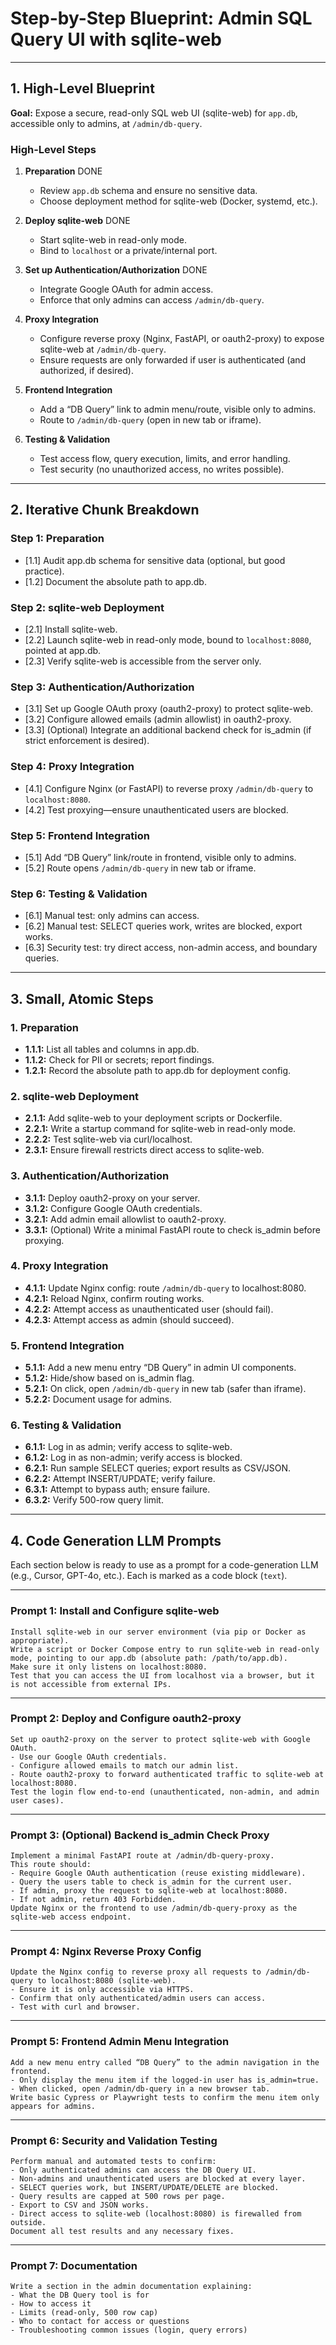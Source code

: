 # Step-by-Step Blueprint: Admin SQL Query UI with sqlite-web

---

## 1. High-Level Blueprint

**Goal:**
Expose a secure, read-only SQL web UI (sqlite-web) for `app.db`, accessible only to admins, at `/admin/db-query`.

### High-Level Steps

1. **Preparation** DONE

   - Review `app.db` schema and ensure no sensitive data.
   - Choose deployment method for sqlite-web (Docker, systemd, etc.).

2. **Deploy sqlite-web** DONE

   - Start sqlite-web in read-only mode.
   - Bind to `localhost` or a private/internal port.

3. **Set up Authentication/Authorization** DONE

   - Integrate Google OAuth for admin access.
   - Enforce that only admins can access `/admin/db-query`.

4. **Proxy Integration**

   - Configure reverse proxy (Nginx, FastAPI, or oauth2-proxy) to expose sqlite-web at `/admin/db-query`.
   - Ensure requests are only forwarded if user is authenticated (and authorized, if desired).

5. **Frontend Integration**

   - Add a “DB Query” link to admin menu/route, visible only to admins.
   - Route to `/admin/db-query` (open in new tab or iframe).

6. **Testing & Validation**

   - Test access flow, query execution, limits, and error handling.
   - Test security (no unauthorized access, no writes possible).

---

## 2. Iterative Chunk Breakdown

### Step 1: Preparation

- \[1.1] Audit app.db schema for sensitive data (optional, but good practice).
- \[1.2] Document the absolute path to app.db.

### Step 2: sqlite-web Deployment

- \[2.1] Install sqlite-web.
- \[2.2] Launch sqlite-web in read-only mode, bound to `localhost:8080`, pointed at app.db.
- \[2.3] Verify sqlite-web is accessible from the server only.

### Step 3: Authentication/Authorization

- \[3.1] Set up Google OAuth proxy (oauth2-proxy) to protect sqlite-web.
- \[3.2] Configure allowed emails (admin allowlist) in oauth2-proxy.
- \[3.3] (Optional) Integrate an additional backend check for is_admin (if strict enforcement is desired).

### Step 4: Proxy Integration

- \[4.1] Configure Nginx (or FastAPI) to reverse proxy `/admin/db-query` to `localhost:8080`.
- \[4.2] Test proxying—ensure unauthenticated users are blocked.

### Step 5: Frontend Integration

- \[5.1] Add “DB Query” link/route in frontend, visible only to admins.
- \[5.2] Route opens `/admin/db-query` in new tab or iframe.

### Step 6: Testing & Validation

- \[6.1] Manual test: only admins can access.
- \[6.2] Manual test: SELECT queries work, writes are blocked, export works.
- \[6.3] Security test: try direct access, non-admin access, and boundary queries.

---

## 3. Small, Atomic Steps

### 1. Preparation

- **1.1.1:** List all tables and columns in app.db.
- **1.1.2:** Check for PII or secrets; report findings.
- **1.2.1:** Record the absolute path to app.db for deployment config.

### 2. sqlite-web Deployment

- **2.1.1:** Add sqlite-web to your deployment scripts or Dockerfile.
- **2.2.1:** Write a startup command for sqlite-web in read-only mode.
- **2.2.2:** Test sqlite-web via curl/localhost.
- **2.3.1:** Ensure firewall restricts direct access to sqlite-web.

### 3. Authentication/Authorization

- **3.1.1:** Deploy oauth2-proxy on your server.
- **3.1.2:** Configure Google OAuth credentials.
- **3.2.1:** Add admin email allowlist to oauth2-proxy.
- **3.3.1:** (Optional) Write a minimal FastAPI route to check is_admin before proxying.

### 4. Proxy Integration

- **4.1.1:** Update Nginx config: route `/admin/db-query` to localhost:8080.
- **4.2.1:** Reload Nginx, confirm routing works.
- **4.2.2:** Attempt access as unauthenticated user (should fail).
- **4.2.3:** Attempt access as admin (should succeed).

### 5. Frontend Integration

- **5.1.1:** Add a new menu entry “DB Query” in admin UI components.
- **5.1.2:** Hide/show based on is_admin flag.
- **5.2.1:** On click, open `/admin/db-query` in new tab (safer than iframe).
- **5.2.2:** Document usage for admins.

### 6. Testing & Validation

- **6.1.1:** Log in as admin; verify access to sqlite-web.
- **6.1.2:** Log in as non-admin; verify access is blocked.
- **6.2.1:** Run sample SELECT queries; export results as CSV/JSON.
- **6.2.2:** Attempt INSERT/UPDATE; verify failure.
- **6.3.1:** Attempt to bypass auth; ensure failure.
- **6.3.2:** Verify 500-row query limit.

---

## 4. Code Generation LLM Prompts

Each section below is ready to use as a prompt for a code-generation LLM (e.g., Cursor, GPT-4o, etc.).
Each is marked as a code block (`text`).

---

### Prompt 1: Install and Configure sqlite-web

```text
Install sqlite-web in our server environment (via pip or Docker as appropriate).
Write a script or Docker Compose entry to run sqlite-web in read-only mode, pointing to our app.db (absolute path: /path/to/app.db).
Make sure it only listens on localhost:8080.
Test that you can access the UI from localhost via a browser, but it is not accessible from external IPs.
```

---

### Prompt 2: Deploy and Configure oauth2-proxy

```text
Set up oauth2-proxy on the server to protect sqlite-web with Google OAuth.
- Use our Google OAuth credentials.
- Configure allowed emails to match our admin list.
- Route oauth2-proxy to forward authenticated traffic to sqlite-web at localhost:8080.
Test the login flow end-to-end (unauthenticated, non-admin, and admin user cases).
```

---

### Prompt 3: (Optional) Backend is_admin Check Proxy

```text
Implement a minimal FastAPI route at /admin/db-query-proxy.
This route should:
- Require Google OAuth authentication (reuse existing middleware).
- Query the users table to check is_admin for the current user.
- If admin, proxy the request to sqlite-web at localhost:8080.
- If not admin, return 403 Forbidden.
Update Nginx or the frontend to use /admin/db-query-proxy as the sqlite-web access endpoint.
```

---

### Prompt 4: Nginx Reverse Proxy Config

```text
Update the Nginx config to reverse proxy all requests to /admin/db-query to localhost:8080 (sqlite-web).
- Ensure it is only accessible via HTTPS.
- Confirm that only authenticated/admin users can access.
- Test with curl and browser.
```

---

### Prompt 5: Frontend Admin Menu Integration

```text
Add a new menu entry called “DB Query” to the admin navigation in the frontend.
- Only display the menu item if the logged-in user has is_admin=true.
- When clicked, open /admin/db-query in a new browser tab.
Write basic Cypress or Playwright tests to confirm the menu item only appears for admins.
```

---

### Prompt 6: Security and Validation Testing

```text
Perform manual and automated tests to confirm:
- Only authenticated admins can access the DB Query UI.
- Non-admins and unauthenticated users are blocked at every layer.
- SELECT queries work, but INSERT/UPDATE/DELETE are blocked.
- Query results are capped at 500 rows per page.
- Export to CSV and JSON works.
- Direct access to sqlite-web (localhost:8080) is firewalled from outside.
Document all test results and any necessary fixes.
```

---

### Prompt 7: Documentation

```text
Write a section in the admin documentation explaining:
- What the DB Query tool is for
- How to access it
- Limits (read-only, 500 row cap)
- Who to contact for access or questions
- Troubleshooting common issues (login, query errors)
```
